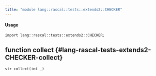```yaml
---
title: "module lang::rascal::tests::extends2::CHECKER"
---
```


#### Usage

`import lang::rascal::tests::extends2::CHECKER;`


## function collect {#lang-rascal-tests-extends2-CHECKER-collect}

```rascal
str collect(int _)

```

